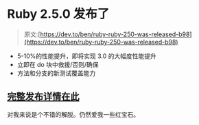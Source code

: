 # Ruby 2.5.0 发布了

> 原文:[https://dev.to/ben/ruby-ruby-250-was-released-b98](https://dev.to/ben/ruby-ruby-250-was-released-b98)

*   5-10%的性能提升，即将实现 3.0 的大幅度性能提升
*   立即在 do 块中救援/否则/确保
*   方法和分支的新测试覆盖能力

## [](#full-release-details-here)[完整发布详情在此](https://www.ruby-lang.org/en/news/2017/12/25/ruby-2-5-0-released/)

对我来说是个不错的解脱。仍然爱我一些红宝石。